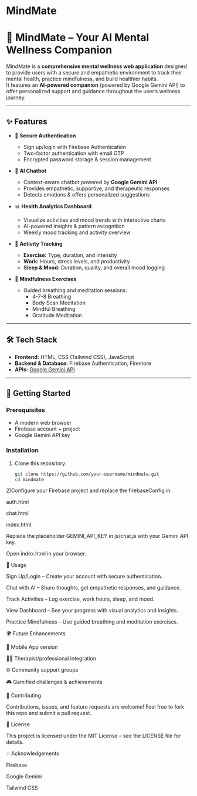 # MindMate
# 🌱 MindMate – Your AI Mental Wellness Companion

MindMate is a **comprehensive mental wellness web application** designed to provide users with a secure and empathetic environment to track their mental health, practice mindfulness, and build healthier habits.  
It features an **AI-powered companion** (powered by Google Gemini API) to offer personalized support and guidance throughout the user’s wellness journey.

---

## ✨ Features

- 🔐 **Secure Authentication**
  - Sign up/login with Firebase Authentication  
  - Two-factor authentication with email OTP  
  - Encrypted password storage & session management  

- 🤖 **AI Chatbot**
  - Context-aware chatbot powered by **Google Gemini API**  
  - Provides empathetic, supportive, and therapeutic responses  
  - Detects emotions & offers personalized suggestions  

- 📊 **Health Analytics Dashboard**
  - Visualize activities and mood trends with interactive charts  
  - AI-powered insights & pattern recognition  
  - Weekly mood tracking and activity overview  

- 📝 **Activity Tracking**
  - **Exercise:** Type, duration, and intensity  
  - **Work:** Hours, stress levels, and productivity  
  - **Sleep & Mood:** Duration, quality, and overall mood logging  

- 🧘 **Mindfulness Exercises**
  - Guided breathing and meditation sessions:
    - 4-7-8 Breathing  
    - Body Scan Meditation  
    - Mindful Breathing  
    - Gratitude Meditation  

---

## 🛠️ Tech Stack

- **Frontend:** HTML, CSS (Tailwind CSS), JavaScript  
- **Backend & Database:** Firebase Authentication, Firestore  
- **APIs:** [Google Gemini API](https://ai.google.dev/)  

---

## 🚀 Getting Started

### Prerequisites
- A modern web browser  
- Firebase account + project  
- Google Gemini API key  

### Installation
1. Clone this repository:
   ```bash
   git clone https://github.com/your-username/mindmate.git
   cd mindmate

2)Configure your Firebase project and replace the firebaseConfig in:

auth.html

chat.html

index.html

Replace the placeholder GEMINI_API_KEY in js/chat.js with your Gemini API key.

Open index.html in your browser.

🎯 Usage

Sign Up/Login – Create your account with secure authentication.

Chat with AI – Share thoughts, get empathetic responses, and guidance.

Track Activities – Log exercise, work hours, sleep, and mood.

View Dashboard – See your progress with visual analytics and insights.

Practice Mindfulness – Use guided breathing and meditation exercises.

🌍 Future Enhancements

📱 Mobile App version

🧑‍⚕️ Therapist/professional integration

🌐 Community support groups

🎮 Gamified challenges & achievements

🤝 Contributing

Contributions, issues, and feature requests are welcome!
Feel free to fork this repo and submit a pull request.

📜 License

This project is licensed under the MIT License – see the LICENSE
 file for details.

💡 Acknowledgements

Firebase

Google Gemini

Tailwind CSS
